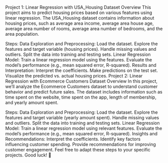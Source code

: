 Project 1: Linear Regression with USA_Housing Dataset
Overview
This project aims to predict housing prices based on various features using linear regression. The USA_Housing dataset contains information about housing prices, such as average area income, average area house age, average area number of rooms, average area number of bedrooms, and the area population.

Steps:
Data Exploration and Preprocessing:
Load the dataset.
Explore the features and target variable (housing prices).
Handle missing values and outliers.
Split the data into training and testing sets.
Linear Regression Model:
Train a linear regression model using the features.
Evaluate the model’s performance (e.g., mean squared error, R-squared).
Results and Interpretation:
Interpret the coefficients.
Make predictions on the test set.
Visualize the predicted vs. actual housing prices.
Project 2: Linear Regression with Ecommerce Customers Dataset
Overview
In this project, we’ll analyze the Ecommerce Customers dataset to understand customer behavior and predict future sales. The dataset includes information such as time spent on the website, time spent on the app, length of membership, and yearly amount spent.

Steps:
Data Exploration and Preprocessing:
Load the dataset.
Explore the features and target variable (yearly amount spent).
Handle missing values and outliers.
Split the data into training and testing sets.
Linear Regression Model:
Train a linear regression model using relevant features.
Evaluate the model’s performance (e.g., mean squared error, R-squared).
Insights and Recommendations:
Interpret the coefficients.
Identify key factors influencing customer spending.
Provide recommendations for improving customer engagement.
Feel free to adapt these steps to your specific projects. Good luck! 🚀
